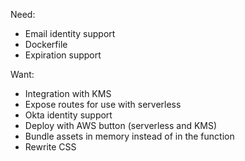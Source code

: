 Need: 

- Email identity support
- Dockerfile
- Expiration support

Want:

- Integration with KMS
- Expose routes for use with serverless
- Okta identity support
- Deploy with AWS button (serverless and KMS)
- Bundle assets in memory instead of in the function
- Rewrite CSS